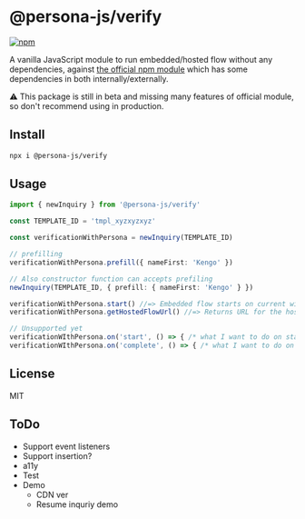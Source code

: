 # @persona-js/verify

[![npm](https://img.shields.io/npm/v/@persona-js/verify.svg?style=for-the-badge)](https://www.npmjs.com/package/@persona-js/verify)

A vanilla JavaScript module to run embedded/hosted flow without any dependencies, against [the official npm module](https://www.npmjs.com/package/persona) which has some dependencies in both internally/externally.

⚠️ This package is still in beta and missing many features of official module, so don't recommend using in production.

## Install

```sh
npx i @persona-js/verify
```

## Usage

```ts
import { newInquiry } from '@persona-js/verify'

const TEMPLATE_ID = 'tmpl_xyzxyzxyz'

const verificationWithPersona = newInquiry(TEMPLATE_ID)

// prefilling
verificationWithPersona.prefill({ nameFirst: 'Kengo' })

// Also constructor function can accepts prefiling
newInquiry(TEMPLATE_ID, { prefill: { nameFirst: 'Kengo' } })

verificationWithPersona.start() //=> Embedded flow starts on current window
verificationWithPersona.getHostedFlowUrl() //=> Returns URL for the hosted flow

// Unsupported yet
verificationWIthPersona.on('start', () => { /* what I want to do on start inquiry flow */ })
verificationWIthPersona.on('complete', () => { /* what I want to do on complete inquiry flow */ })
```

## License

MIT

## ToDo

- Support event listeners
- Support insertion?
- a11y
- Test
- Demo
  - CDN ver
  - Resume inquriy demo
